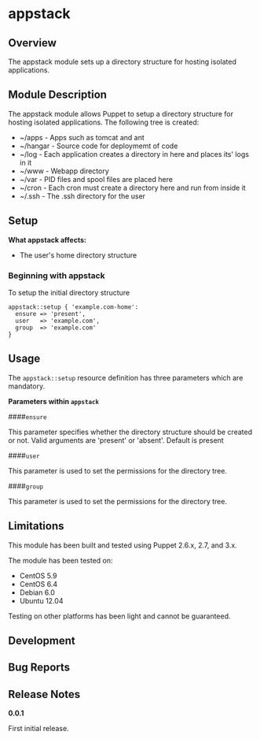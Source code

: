 appstack
====


Overview
--------

The appstack module sets up a directory structure for hosting isolated applications.


Module Description
-------------------

The appstack module allows Puppet to setup a directory structure for hosting isolated applications.
The following tree is created:

* ~/apps   - Apps such as tomcat and ant
* ~/hangar - Source code for deploymemt of code
* ~/log    - Each application creates a directory in here and places its' logs in it
* ~/www    - Webapp directory
* ~/var    - PID files and spool files are placed here
* ~/cron   - Each cron must create a directory here and run from inside it
* ~/.ssh   - The .ssh directory for the user


Setup
-----

**What appstack affects:**

* The user's home directory structure
	
### Beginning with appstack

To setup the initial directory structure

    appstack::setup { 'example.com-home':
      ensure => 'present',
      user   => 'example.com',
      group  => 'example.com'
    }

Usage
------

The `appstack::setup` resource definition has three parameters which are mandatory.

**Parameters within `appstack`**

####`ensure`

This parameter specifies whether the directory structure should be created or not.
Valid arguments are 'present' or 'absent'. Default is present

####`user`

This parameter is used to set the permissions for the directory tree.

####`group`

This parameter is used to set the permissions for the directory tree.


Limitations
------------

This module has been built and tested using Puppet 2.6.x, 2.7, and 3.x.

The module has been tested on:

* CentOS 5.9
* CentOS 6.4
* Debian 6.0 
* Ubuntu 12.04

Testing on other platforms has been light and cannot be guaranteed. 

Development
------------

Bug Reports
-----------

Release Notes
--------------

**0.0.1**

First initial release.
